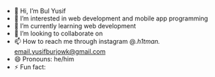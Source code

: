 - 👋 Hi, I’m Bul Yusif
- 👀 I’m interested in web development and mobile app programming
- 🌱 I’m currently learning web development
- 💞️ I’m looking to collaborate on 
- 📫 How to reach me through instagram @_.h1tman._ email.yusifburjowk@gmail.com
- 😄 Pronouns: he/him
- ⚡ Fun fact: 

<!---
Scott55-h/Scott55-h is a ✨ special ✨ repository because its `README.md` (this file) appears on your GitHub profile.
You can click the Preview link to take a look at your changes.
--->
